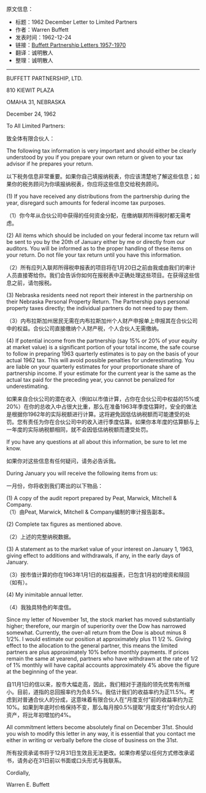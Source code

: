 原文信息：

- 标题：1962 December Letter to Limited Partners
- 作者：Warren Buffett
- 发表时间：1962-12-24
- 链接：[Buffett Partnership Letters 1957-1970](https://theoraclesclassroom.com/wp-content/uploads/2020/05/Buffett-Partnership-Letters-1957-1970-High-Quality.pdf)
- 翻译：诚明散人
- 整理：诚明散人
---

BUFFETT PARTNERSHIP, LTD.  

810 KIEWIT PLAZA  

OMAHA 31, NEBRASKA

December 24, 1962

To All Limited Partners:  

致全体有限合伙人：
  
The following tax information is very important and should either be clearly understood by you if you prepare your own return or given to your tax advisor if he prepares your return.  

以下税务信息非常重要。如果你自己填报纳税表，你应该清楚地了解这些信息；如果你的税务顾问为你填报纳税表，你应将这些信息交给税务顾问。
  
(1) If you have received any distributions from the partnership during the year, disregard such amounts for federal income tax purposes.  

（1）你今年从合伙公司中获得的任何资金分配，在缴纳联邦所得税时都无需考虑。
  
(2) All items which should be included on your federal income tax return will be sent to you by the 20th of January either by me or directly from our auditors. You will be informed as to the proper handling of these items on your return. Do not file your tax return until you have this information.  

（2）所有应列入联邦所得税申报表的项目将在1月20日之前由我或由我们的审计人员直接寄给你。我们会告诉你如何在报税表中正确处理这些项目。在获得这些信息之前，请勿报税。
  
(3) Nebraska residents need not report their interest in the partnership on their Nebraska Personal Property Return. The Partnership pays personal property taxes directly; the individual partners do not need to pay them.  

（3）内布拉斯加州居民无需在内布拉斯加州个人财产申报单上申报其在合伙公司中的权益。合伙公司直接缴纳个人财产税，个人合伙人无需缴纳。
  
(4) If potential income from the partnership (say 15% or 20% of your equity at market value) is a significant portion of your total income, the safe course to follow in preparing 1963 quarterly estimates is to pay on the basis of your actual 1962 tax. This will avoid possible penalties for underestimating. You are liable on your quarterly estimates for your proportionate share of partnership income. If your estimate for the current year is the same as the actual tax paid for the preceding year, you cannot be penalized for underestimating.  

如果来自合伙公司的潜在收入（例如以市值计算，占你在合伙公司中权益的15%或20%）在你的总收入中占很大比重，那么在准备1963年季度估算时，安全的做法是根据你1962年的实际税额进行计算。这将避免因低估纳税额而可能遭受的处罚。您有责任为你在合伙公司中的收入进行季度估算。如果你本年度的估算额与上一年度的实际纳税额相同，就不会因低估纳税额而遭受处罚。
  
If you have any questions at all about this information, be sure to let me know. 

如果你对这些信息有任何疑问，请务必告诉我。
  
During January you will receive the following items from us:  

一月份，你将收到我们寄出的以下物品：
  
(1) A copy of the audit report prepared by Peat, Marwick, Mitchell & Company.  
（1）由Peat, Marwick, Mitchell & Company编制的审计报告副本。
  
(2) Complete tax figures as mentioned above.  

（2）上述的完整纳税数据。
  
(3) A statement as to the market value of your interest on January 1, 1963, giving effect to additions and withdrawals, if any, in the early days of January.

（3）按市值计算的你在1963年1月1日的权益报表，已包含1月初的增资和赎回（如有）。
  
(4) My inimitable annual letter.  

（4）我独具特色的年度信。
  
Since my letter of November 1st, the stock market has moved substantially higher; therefore, our margin of superiority over the Dow has narrowed somewhat. Currently, the over-all return from the Dow is about minus 8 1/2%. I would estimate our position at approximately plus 11 1/2 %. Giving effect to the allocation to the general partner, this means the limited partners are plus approximately 10% before monthly payments. If prices remain the same at yearend, partners who have withdrawn at the rate of 1/2 of 1% monthly will have capital accounts approximately 4% above the figure at the beginning of the year.  

自11月1日的信以来，股市大幅走高，因此，我们相对于道指的领先优势有所缩小。目前，道指的总回报率约为负8.5%。我估计我们的收益率约为正11.5%。考虑到对普通合伙人的分成，这意味着有限合伙人在“月度支付”前的收益率约为正10%。如果到年底时价格保持不变，那么每月按0.5%提取“月度支付”的合伙人的资产，将比年初增加约4%。
  
All commitment letters become absolutely final on December 31st. Should you wish to modify this letter in any way, it is essential that you contact me either in writing or verbally before the close of business on the 31st.  

所有投资承诺书将于12月31日生效且无法更改。如果你希望以任何方式修改承诺书，请务必在31日前以书面或口头形式与我联系。
  
Cordially,  
  
Warren E. Buffett